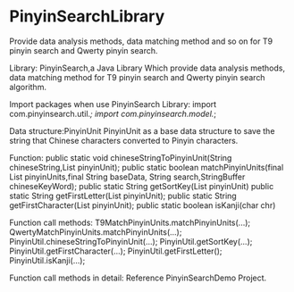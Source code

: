 PinyinSearchLibrary
===================

Provide data analysis methods, data matching method and so on for T9 pinyin search and Qwerty pinyin search.

Library:
PinyinSearch,a Java Library Which provide data analysis methods, data matching method  for T9 pinyin search and Qwerty pinyin search algorithm.

Import packages when use PinyinSearch Library:
import com.pinyinsearch.util.*;
import com.pinyinsearch.model.*;

Data structure:PinyinUnit
PinyinUnit as a base data structure to save the string that Chinese characters  converted to Pinyin characters.

Function:
public static void chineseStringToPinyinUnit(String chineseString,List<PinyinUnit> pinyinUnit);
public static boolean matchPinyinUnits(final List<PinyinUnit> pinyinUnits,final String baseData, String search,StringBuffer chineseKeyWord);
public static String getSortKey(List<PinyinUnit> pinyinUnit)
public static String getFirstLetter(List<PinyinUnit> pinyinUnit);
public static String getFirstCharacter(List<PinyinUnit> pinyinUnit);
public static boolean isKanji(char chr)

Function call methods:
T9MatchPinyinUnits.matchPinyinUnits(...);
QwertyMatchPinyinUnits.matchPinyinUnits(...);
PinyinUtil.chineseStringToPinyinUnit(...);
PinyinUtil.getSortKey(...);
PinyinUtil.getFirstCharacter(...);
PinyinUtil.getFirstLetter();
PinyinUtil.isKanji(...);


Function call methods in detail:
Reference PinyinSearchDemo Project.